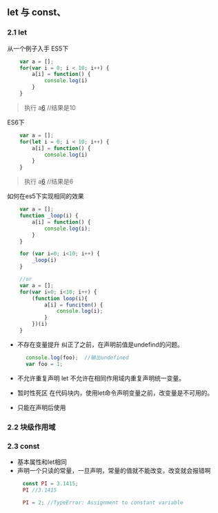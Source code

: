 ## let 与 const、

### 2.1 let
从一个例子入手
ES5下
``` javascript
    var a = [];
    for(var i = 0; i < 10; i++) {
        a[i] = function() {
            console.log(i)
        }
    }
```
> 执行 a[6]()  //结果是10

ES6下
``` javascript
    var a = [];
    for(let i = 0; i < 10; i++) {
        a[i] = function() {
            console.log(i)
        }
    }
```
> 执行 a[6]()  //结果是6

如何在es5下实现相同的效果
``` javascript
    var a = [];
    function _loop(i) {
        a[i] = function() {
            console.log(i);
        }
    }

    for (var i=0; i<10; i++) {
        _loop(i)
    }

    //or
    var a = [];
    for(var i=0; i<10; i++) {
        (function loop(i){
            a[i] = funciton() {
                console.log(i);
            }
        })(i)
    }
```
 - 不存在变量提升
   纠正了之前，在声明前值是undefind的问题。

  ``` javascript
        console.log(foo);  //输出undefined
        var foo = 1;
  ```
 - 不允许重复声明
    let 不允许在相同作用域内重复声明统一变量。

- 暂时性死区
    在代码块内，使用let命令声明变量之前，改变量是不可用的。

- 只能在声明后使用

### 2.2 块级作用域


### 2.3 const
 - 基本属性和let相同
 - 声明一个只读的常量，一旦声明，常量的值就不能改变，改变就会报错啊

```javascript
     const PI = 3.1415;
     PI //3.1415

     PI = 2; //TypeError: Assignment to constant variable
```


